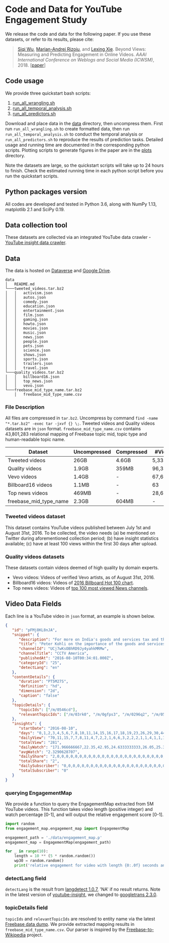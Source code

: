 
# Code and Data for YouTube Engagement Study

We release the code and data for the following paper.
If you use these datasets, or refer to its results, please cite:
> [Siqi Wu](https://avalanchesiqi.github.io/), [Marian-Andrei Rizoiu](http://www.rizoiu.eu/), and [Lexing Xie](http://users.cecs.anu.edu.au/~xlx/). Beyond Views: Measuring and Predicting Engagement in Online Videos. *AAAI International Conference on Weblogs and Social Media (ICWSM)*, 2018. \[[paper](https://avalanchesiqi.github.io/files/icwsm2018engagement.pdf)\]

## Code usage
We provide three quickstart bash scripts:
1. [run_all_wrangling.sh](/wrangling/run_all_wrangling.sh)
2. [run_all_temporal_analysis.sh](/temporal_analysis/run_all_temporal_analysis.sh)
3. [run_all_predictors.sh](/engagement_prediction/run_all_predictors.sh)

Download and place data in the [data](/data) directory, then uncompress them.
First run `run_all_wrangling.sh` to create formatted data, then run `run_all_temporal_analysis.sh` to conduct the temporal analysis or `run_all_predictors.sh` to reproduce the results of prediction tasks.
Detailed usage and running time are documented in the corresponding python scripts.
Plotting scripts to generate figures in the paper are in the [plots](/plots) directory.

Note the datasets are large, so the quickstart scripts will take up to 24 hours to finish.
Check the estimated running time in each python script before you run the quickstart scripts.

## Python packages version
All codes are developed and tested in Python 3.6, along with NumPy 1.13, matplotlib 2.1 and SciPy 0.19.

## Data collection tool
These datasets are collected via an integrated YouTube data crawler - [YouTube insight data crawler](https://github.com/avalanchesiqi/youtube-insight).

## Data
The data is hosted on [Dataverse](https://dataverse.harvard.edu/dataset.xhtml?persistentId=doi:10.7910/DVN/L3UWZT) and [Google Drive](https://drive.google.com/drive/folders/1wZwDIR18IHPPTiH1C0dyBbGPR-3MktI7?usp=sharing).
  
  ```
  data
  │   README.md
  └───tweeted_videos.tar.bz2
  │   │   activism.json
  │   │   autos.json
  │   │   comedy.json
  │   │   education.json
  │   │   entertainment.json
  │   │   film.json
  │   │   gaming.json
  │   │   howto.json
  │   │   movies.json
  │   │   music.json
  │   │   news.json
  │   │   people.json
  │   │   pets.json
  │   │   science.json
  │   │   shows.json
  │   │   sports.json
  │   │   trailers.json
  │   │   travel.json
  └───quality_videos.tar.bz2
  │   │   billboard16.json
  │   │   top_news.json
  │   │   vevo.json
  └───freebase_mid_type_name.tar.bz2  
      │   freebase_mid_type_name.csv
  ```

### File Description
All files are compressed in `tar.bz2`.
Uncompress by command `find -name "*.tar.bz2" -exec tar -jxvf {} \;`.
Tweeted videos and Quality videos datasets are in `json` format.
`freebase_mid_type_name.csv` contains 43,801,283 relational mapping of Freebase topic mid, topic type and human-readable topic name.

Dataset | Uncompressed | Compressed | #Videos | #Channels
--- | --- | --- | --- | ---
Tweeted videos | 26GB | 4.6GB | 5,331,204 | 1,257,412
Quality videos | 1.9GB | 359MB | 96,397 | 8,823
Vevo videos | 1.4GB | - | 67,649 | 8,685
Billboard16 videos | 1.1MB | - | 63 | 47
Top news videos | 469MB | - | 28,685 | 91
freebase_mid_type_name | 2.3GB | 604MB | - | - |

### Tweeted videos dataset
This dataset contains YouTube videos published between July 1st and August 31st, 2016.
To be collected, the video needs
(a) be mentioned on Twitter during aforementioned collection period;
(b) have insight statistics available;
(c) have at least 100 views within the first 30 days after upload.

### Quality videos datasets
These datasets contain videos deemed of high quality by domain experts.
* Vevo videos: Videos of verified Vevo artists, as of August 31st, 2016.
* Billboard16 videos: Videos of [2016 Billboard Hot 100 chart](http://www.billboard.com/charts/year-end/2016/hot-100-songs).
* Top news videos: Videos of [top 100 most viewed News channels](https://vidstatsx.com/youtube-top-100-most-viewed-news-politics).

## Video Data Fields
Each line is a YouTube video in `json` format, an example is shown below.
```json
{
   "id": "pFMj8KL8nJA",
   "snippet": {
      "description": "For more on India's goods and services tax and the future of the economy under Prime Minister Narendra Modi, CCTV America\u2019s Rachelle Akuffo interviewed Peter Kohli, the chief investment officer at D-M-S Funds.",
      "title": "Peter Kohli on the importance of the goods and services tax",
      "channelId": "UCj7wKsOBhRD9Jy4yahkMRMw",
      "channelTitle": "CCTV America",
      "publishedAt": "2016-08-10T00:34:01.000Z",
      "categoryId": "25",
      "detectLang": "en"
   },
   "contentDetails": {
      "duration": "PT5M27S",
      "definition": "hd",
      "dimension": "2d",
      "caption": "false"
   },
   "topicDetails": {
      "topicIds": ["/m/0546cd"],
      "relevantTopicIds": ["/m/03rk0", "/m/0gfps3", "/m/0296q2", "/m/05qt0", "/m/0dgrhmk", "/m/09x0r", "/m/05qt0", "/m/098wr"]
   },
   "insights": {
      "startDate": "2016-08-10",
      "days": "0,1,2,3,4,5,6,7,8,10,11,14,15,16,17,18,19,23,26,29,30,44,45,62,69,114,118,122,149,154,159,160,182,188,189,199,204,226,253",
      "dailyView": "70,11,15,7,7,8,11,4,7,2,2,1,6,6,3,2,2,2,1,1,4,1,1,1,1,2,3,1,1,1,1,3,1,2,2,1,1,1,1",
      "totalView": "281",
      "dailyWatch": "171.966666667,22.35,42.95,24.6333333333,26.05,25.3833333333,34.25,9.63333333333,6.31666666667,0.7,7.13333333333,0.0333333333333,15.2333333333,16.7,2.2,0.116666666667,0.966666666667,1.1,5.43333333333,5.43333333333,10.7666666667,1.2,5.43333333333,1.8,5.43333333333,5.45,3.15,0.2,1.68333333333,0.733333333333,0.483333333333,3.21666666667,5.43333333333,0.383333333333,5.6,0.0666666666667,0.533333333333,5.43333333333,1.06666666667",
      "avgWatch": "2.3290628707",
      "dailyShare": "2,0,0,0,0,0,0,0,0,0,0,0,0,0,0,0,0,0,0,0,0,0,0,0,0,0,0,0,0,0,0,0,0,0,0,0,0,0,0",
      "totalShare": "2",
      "dailySubscriber": "0,0,0,0,0,0,0,0,0,0,0,0,0,0,0,0,0,0,0,0,0,0,0,0,0,0,0,0,0,0,0,0,0,0,0,0,0,0,0",
      "totalSubscriber": "0"
   }
}
```

### querying EngagementMap
We provide a function to query the EngagementMap extracted from 5M YouTube videos.
This function takes video length (positive integer) and watch percentage [0-1], and will output the relative engagement score [0-1].
```python
import random
from engagement_map.engagement_map import EngagementMap

engagement_path = './data/engagement_map.p'
engagement_map = EngagementMap(engagement_path)

for _ in range(10):
    length = 10 ** (5 * random.random())
    wp30 = random.random()
    print('relative engagement for video with length {0:.0f} seconds and {1:.2f} watch percentage is {2:.2f}'.format(length, wp30, engagement_map.query_engagement_map(length, wp30)))
```

### detectLang field
`detectLang` is the result from [langdetect 1.0.7](https://pypi.python.org/pypi/langdetect?), 'NA' if no result returns.
Note in the latest version of [youtube-insight](https://github.com/avalanchesiqi/youtube-insight), we changed to [googletrans 2.3.0](https://pypi.org/project/googletrans/).

### topicDetails field
`topicIds` and `relevantTopicIds` are resolved to entity name via the latest [Freebase data dump](https://developers.google.com/freebase/).
We provide extracted mapping results in `freebase_mid_type_name.csv`.
Our parser is inspired by the [Freebase-to-Wikipedia](https://github.com/saleiro/Freebase-to-Wikipedia) project.